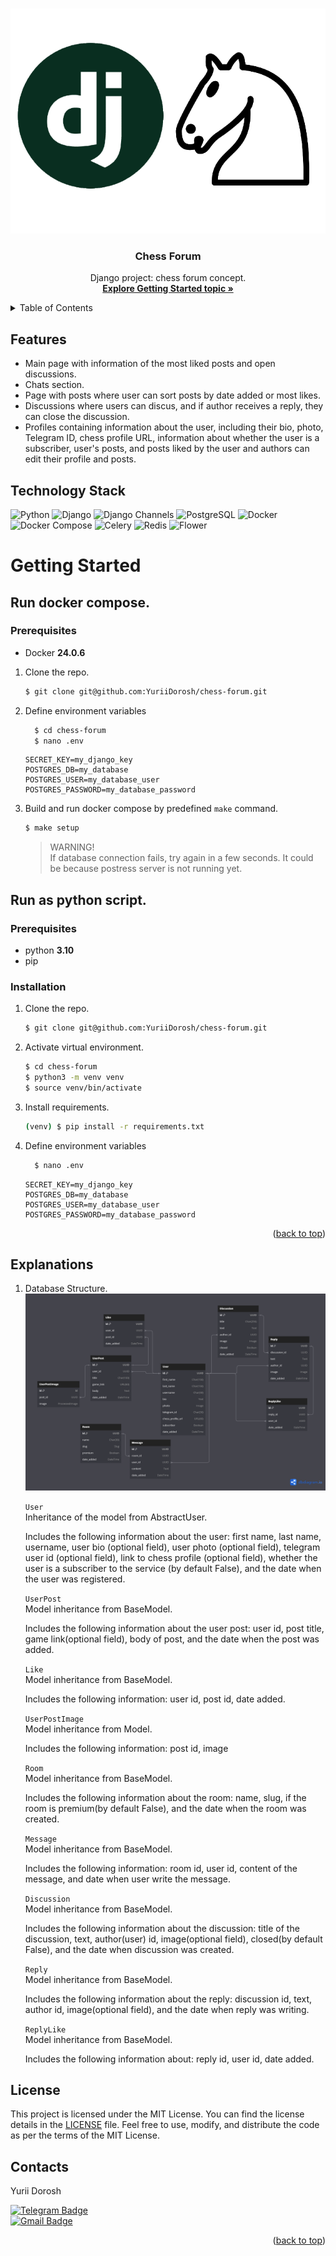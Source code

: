 <a name="readme-top"></a>
<!-- PROJECT LOGO -->
<br />
<div align="center">
  <a href="https://github.com/MishaVyb/weather-collector">
    <img src="doc/readme_content/index.png" alt="Logo">
  </a>

<h3 align="center">Chess Forum</h3>

  <p align="center">
    Django project: chess forum concept.
    <br />
    <a href="#getting-started"><strong>Explore Getting Started topic »</strong></a>
    <br />
  </p>
</div>


<!-- TABLE OF CONTENTS -->
<details>
  <summary>Table of Contents</summary>
  <ol>
    <li>
      <a href="#features">Features</a>
    </li>
    <li>
      <a href="#getting-started">Getting Started</a>
      <ul>
        <li><a href="#prerequisites">Prerequisites</a></li>
      </ul>
    </li>
    <li><a href="#explanations">Explanations</a></li>
    <li><a href="#license">License</a></li>
    <li><a href="#contacts">Contacts</a></li>
  </ol>
</details>



## Features
- Main page with information of the most liked posts and open discussions.
- Chats section.
- Page with posts where user can sort posts by date added or most likes.
- Discussions where users can discus, and if author receives a reply, they can close the discussion.
- Profiles containing information about the user, including their bio, photo, Telegram ID, chess profile URL, information about whether the user is a subscriber, user's posts, and posts liked by the user and authors can edit their profile and posts.

## Technology Stack

![Python](https://img.shields.io/badge/Python-3.10-3776AB.svg?style=flat&logo=python&logoColor=white)
![Django](https://img.shields.io/badge/Django-4.2.5-092E20.svg?style=flat&logo=django&logoColor=white)
![Django Channels](https://img.shields.io/badge/Django%20Channels-3.0.5-FFAC45.svg?style=flat&logo=django&logoColor=white)
![PostgreSQL](https://img.shields.io/badge/PostgreSQL-14.9-336791.svg?style=flat&logo=postgresql&logoColor=white)
![Docker](https://img.shields.io/badge/Docker-24.0.6-2496ED.svg?style=flat&logo=docker&logoColor=white)
![Docker Compose](https://img.shields.io/badge/Docker%20Compose-1.29.2-2496ED.svg?style=flat&logo=docker&logoColor=white)
![Celery](https://img.shields.io/badge/Celery-5.3.4-4B8F00.svg?style=flat&logo=celery&logoColor=white)
![Redis](https://img.shields.io/badge/Redis-4.6.0-DC382D.svg?style=flat&logo=redis&logoColor=white)
![Flower](https://img.shields.io/badge/Flower-2.0.1-FF66B2.svg?style=flat&logo=flower&logoColor=white)



# Getting Started

## Run docker compose.
### Prerequisites
* Docker **24.0.6**

1. Clone the repo.
   ```sh
   $ git clone git@github.com:YuriiDorosh/chess-forum.git
   ```
2. Define environment variables
    ```sh
      $ cd chess-forum
      $ nano .env
    ```
    ```env
    SECRET_KEY=my_django_key
    POSTGRES_DB=my_database
    POSTGRES_USER=my_database_user
    POSTGRES_PASSWORD=my_database_password
    ```

3. Build and run docker compose by predefined `make` command.
    ```sh
    $ make setup
    ```
    > WARNING! <br>
    > If database connection fails, try again in a few seconds. It could be because postress server is not running yet.


## Run as python script.
### Prerequisites

* python **3.10**
* pip


### Installation

1. Clone the repo.
   ```sh
   $ git clone git@github.com:YuriiDorosh/chess-forum.git
   ```
2. Activate virtual environment.
   ```sh
   $ cd chess-forum
   $ python3 -m venv venv
   $ source venv/bin/activate

3. Install requirements.
    ```sh
   (venv) $ pip install -r requirements.txt
   ```

4. Define environment variables
    ```sh
      $ nano .env
    ```
    ```env
    SECRET_KEY=my_django_key
    POSTGRES_DB=my_database
    POSTGRES_USER=my_database_user
    POSTGRES_PASSWORD=my_database_password
    ```
<p align="right">(<a href="#readme-top">back to top</a>)</p>


## Explanations

1. Database Structure.
    ![db](doc/diagrams/08.10.2023/db_architecture_image.png)

    `User` <br>
    Inheritance of the model from AbstractUser.
    
    Includes the following information about the user: first name, last name, username, user bio (optional field), user photo (optional field), telegram user id (optional field), link to chess profile (optional field), whether the user is a subscriber to the service (by default False), and the date when the user was registered.

    `UserPost`<br>
    Model inheritance from BaseModel. 

    Includes the following information about the user post: user id, post title, game link(optional field), body of post, and the date when the post was added.

    `Like`<br>
    Model inheritance from BaseModel. 
    
    Includes the following information: user id, post id, date added.

    `UserPostImage`<br>
    Model inheritance from Model. 
    
    Includes the following information: post id, image

    `Room`<br>
    Model inheritance from BaseModel. 
    
    Includes the following information about the room: name, slug, if the room is premium(by default False), and the date when the room was created.

    `Message`<br>
    Model inheritance from BaseModel. 
    
    Includes the following information: room id, user id, content of the message, and date when user write the message. 

    `Discussion`<br>
    Model inheritance from BaseModel. 
    
    Includes the following information about the discussion: title of the discussion, text, author(user) id, image(optional field), closed(by default False), and the date when discussion was created. 
    
    `Reply`<br>
    Model inheritance from BaseModel. 
    
    Includes the following information about the reply: discussion id, text, author id, image(optional field), and the date when reply was writing. 

    `ReplyLike`<br>
    Model inheritance from BaseModel. 
    
    Includes the following information about: reply id, user id, date added.

## License

This project is licensed under the MIT License. You can find the license details in the [LICENSE](LICENSE) file. Feel free to use, modify, and distribute the code as per the terms of the MIT License.

## Contacts

Yurii Dorosh

[![Telegram Badge](https://img.shields.io/badge/--blue?style=social&logo=telegram&link=https://t.me/s11nd8r)](https://t.me/s11nd8r)<br>
[![Gmail Badge](https://img.shields.io/badge/contact.yuriidorosh@gmail.com-c14438?style=flat&logo=Gmail&logoColor=white&link=mailto:contact.yuriidorosh@gmail.com)](mailto:contact.yuriidorosh@gmail.com)
<p align='left'>

<p align="right">(<a href="#readme-top">back to top</a>)</p>